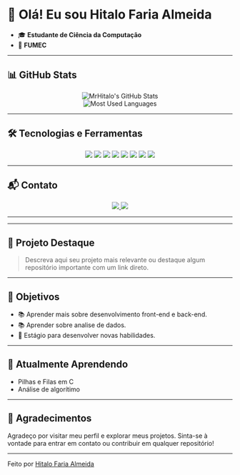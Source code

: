 # 👋 Olá! Eu sou Hitalo Faria Almeida

- 🎓 **Estudante de Ciência da Computação**
- 🏫 **FUMEC**

---

## 📊 GitHub Stats

<div align="center">
  <img src="https://github-readme-stats.vercel.app/api?username=MrHitalo&show_icons=true&theme=radical" alt="MrHitalo's GitHub Stats"/>
</div>

<div align="center">
  <img src="https://github-readme-stats.vercel.app/api/top-langs/?username=MrHitalo&layout=compact&theme=radical" alt="Most Used Languages"/>
</div>

---

## 🛠️ Tecnologias e Ferramentas

<div align="center">
  <img src="https://img.shields.io/badge/JavaScript-F7DF1E?style=for-the-badge&logo=javascript&logoColor=black">
  <img src="https://img.shields.io/badge/HTML5-E34F26?style=for-the-badge&logo=html5&logoColor=white">
  <img src="https://img.shields.io/badge/CSS3-1572B6?style=for-the-badge&logo=css3&logoColor=white">
  <img src="https://img.shields.io/badge/Angular-DD0031?style=for-the-badge&logo=angular&logoColor=white">
  <img src="https://img.shields.io/badge/C-00599C?style=for-the-badge&logo=c&logoColor=white">
  <img src="https://img.shields.io/badge/PHP-777BB4?style=for-the-badge&logo=php&logoColor=white">
  <img src="https://img.shields.io/badge/MySQL-4479A1?style=for-the-badge&logo=mysql&logoColor=white">
  <img src="https://img.shields.io/badge/Java-007396?style=for-the-badge&logo=java&logoColor=white">
</div>

---

## 📬 Contato

<div align="center">
  <a href="https://www.linkedin.com/in/hitalofariaalmeida/" target="_blank">
    <img src="https://img.shields.io/badge/LinkedIn-0077B5?style=for-the-badge&logo=linkedin&logoColor=white">
  </a>
  <a href="mailto:hitalofariaalmeida1602@gmail.com">
    <img src="https://img.shields.io/badge/Gmail-D14836?style=for-the-badge&logo=gmail&logoColor=white">
  </a>
</div>

---
<!--

## 🐍 Cobrinha de Contribuição

![snake gif](https://github.com/MrHitalo/MrHitalo/blob/output/github-contribution-grid-snake.svg)

-->
---
## 🌟 Projeto Destaque

> Descreva aqui seu projeto mais relevante ou destaque algum repositório importante com um link direto.

---

## 🎯 Objetivos

- 📚 Aprender mais sobre desenvolvimento front-end e back-end.
- 📚 Aprender sobre analise de dados.
- 🚀 Estágio para desenvolver novas habilidades.

---

## 🌱 Atualmente Aprendendo

- Pilhas e Filas em C
- Análise de algorítimo

---

## 🎉 Agradecimentos

Agradeço por visitar meu perfil e explorar meus projetos. Sinta-se à vontade para entrar em contato ou contribuir em qualquer repositório!

---

Feito por [Hitalo Faria Almeida](https://github.com/MrHitalo)
